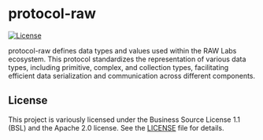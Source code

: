 # protocol-raw

[![License](https://img.shields.io/badge/License-Business_Source_1.1-red.svg)](LICENSE)

protocol-raw defines data types and values used within the RAW Labs ecosystem. This protocol standardizes the representation of various data types, including primitive, complex, and collection types, facilitating efficient data serialization and communication across different components.

## License

This project is variously licensed under the Business Source License 1.1 (BSL) and the Apache 2.0 license. See the [LICENSE](LICENSE) file for details.
